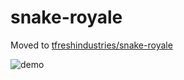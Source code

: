 # snake-royale

Moved to [tfreshindustries/snake-royale](https://github.com/tfreshindustries/snake-royale)

![demo](https://raw.githubusercontent.com/joechip504/snake-royale/master/snake.gif)
